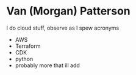# Van (Morgan) Patterson
I do cloud stuff, observe as I spew acronyms

- AWS
- Terraform
- CDK
- python
- probably more that ill add 
